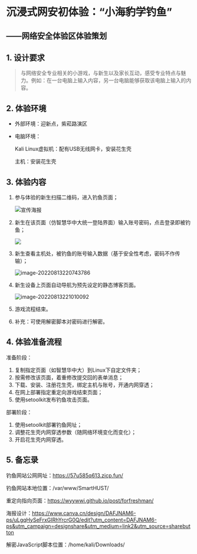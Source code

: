 # 沉浸式网安初体验：“小海豹学钓鱼”

## ——网络安全体验区体验策划

## 1. 设计要求

> 与网络安全专业相关的小游戏，与新生以及家长互动，感受专业特点与魅力。例如：在一台电脑上输入内容，另一台电脑能够获取该电脑上输入的内容。

## 2. 体验环境

- 外部环境：迎新点，紫菘路演区

- 电脑环境：

  Kali Linux虚拟机：配有USB无线网卡，安装花生壳

  主机：安装花生壳

## 3. 体验内容

1. 参与体验的新生扫描二维码，进入钓鱼页面；

   ![宣传海报](https://s2.loli.net/2022/08/13/qfoOwhlvJEFy6BH.jpg)

2. 新生在该页面（仿智慧华中大统一登陆界面）输入账号密码，点击登录即被钓鱼；

   ![](https://s2.loli.net/2022/08/13/cM5WNdpKTbCy4zO.png)

3. 新生查看主机处，被钓鱼的账号输入数据（基于安全性考虑，密码不作传输）；

   ![image-20220813220743786](https://s2.loli.net/2022/08/13/8FQGnhmlVKuU9Yq.png)

4. 新生设备上页面自动导航为预先设定的静态博客页面。

   ![image-20220813221010092](https://s2.loli.net/2022/08/13/8HwqsUbSg6OexGK.png)

5. 游戏流程结束。

6. 补充：可使用解密脚本对密码进行解密。

## 4. 体验准备流程

准备阶段：

1. 复制指定页面（如智慧华中大）到Linux下自定文件夹；
2. 按需修改该页面，着重修改提交回的表单消息；
3. 下载、安装、注册花生壳，绑定主机与账号，开通内网穿透；
4. 在网上部署指定重定向游戏结束页面；
5. 使用setoolkit发布钓鱼攻击页面。

部署阶段：

1. 使用setoolkit部署钓鱼网址；
2. 调整花生壳内网穿透参数（随网络环境变化而变化）；
3. 开启花生壳内网穿透。

## 5. 备忘录

钓鱼网站公网网址：https://57u585q613.zicp.fun/

钓鱼网站本地位置：/var/www/SmartHUST/

重定向指向页面：https://wyywwi.github.io/post/forfreshman/

海报设计：https://www.canva.cn/design/DAFJNAM6-ps/uLgqHySeFrxGIRhYrcrG0Q/edit?utm_content=DAFJNAM6-ps&utm_campaign=designshare&utm_medium=link2&utm_source=sharebutton

解密JavaScript脚本位置：/home/kali/Downloads/





